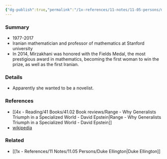 ```yaml
---
{"dg-publish":true,"permalink":"/1x-references/11-notes/11-05-persons/maryam-mirzakhani/","title":"Maryam Mirzakhani","noteIcon":""}
---
```



### Summary
- 1977-2017
- Iranian mathematician and professor of mathematics at Stanford university
- In 2014, Mirzakhani was honored with the Fields Medal, the most prestigious award in mathematics, becoming the first woman to win the prize, as well as the first Iranian.

### Details
- Apparently she wanted to be a novelist.

### References
- [[4x - Reading/41 Books/41.02 Book reviews/Range - Why Generalists Triumph in a Specialized World - David Epstein\|Range - Why Generalists Triumph in a Specialized World - David Epstein]]
- [wikipedia](https://en.wikipedia.org/wiki/Maryam_Mirzakhani)

### Related
- [[1x - References/11 Notes/11.05 Persons/Duke Ellington\|Duke Ellington]]
